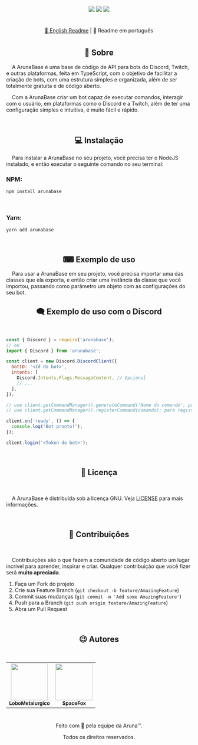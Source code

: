 <!-- [<img width="100%" src="https://raw.githubusercontent.com/ArunaBot/ArunaBase/main/.github/assets/mainBanner.png) -->
<p align="center">
<a href="https://www.npmjs.com/package/arunabase"><img src="https://img.shields.io/npm/v/arunabase.svg?style=for-the-badge&maxAge=3600"></a>
<a href="https://discord.gg/NqbBgEf" target="_blank"><img src="https://img.shields.io/discord/660610178009530380?color=5865F2&label=&logo=Discord&logoColor=white&style=for-the-badge"></a>
<a href=""><img src="https://img.shields.io/github/license/arunabot/arunabase?style=for-the-badge&color=0394fc&label=Licen%C3%A7a"></a>
</p>

#

<p align="center"><a href='https://github.com/ArunaBot/ArunaBase/blob/main/.github/translation/readme-enUS.md'>📘 English Readme</a> | <span>📕 Readme em português</span></p>

#

<h2 align="center">📖 Sobre</h2>
&nbsp;&nbsp;&nbsp;&nbsp;A ArunaBase é uma base de código de API para bots do Discord, Twitch, e outras plataformas, feita em TypeScript, com o objetivo de facilitar a criação de bots, com uma estrutura simples e organizada, além de ser totalmente gratuita e de código aberto.

<br>

&nbsp;&nbsp;&nbsp;&nbsp;Com a ArunaBase criar um bot capaz de executar comandos, interagir com o usuário, em plataformas como o Discord e a Twitch, além de ter uma configuração simples e intuitiva, é muito fácil e rápido.

<br>

<h2 align="center">💻 Instalação</h2>
&nbsp;&nbsp;&nbsp;&nbsp;Para instalar a ArunaBase no seu projeto, você precisa ter o NodeJS instalado, e então executar o seguinte comando no seu terminal:

<br>

### NPM:
```
npm install arunabase
```

<br>

### Yarn:
```
yarn add arunabase
```

<br>

<h2 align="center">⌨ Exemplo de uso</h2>
&nbsp;&nbsp;&nbsp;&nbsp;Para usar a ArunaBase em seu projeto, você precisa importar uma das classes que ela exporta, e então criar uma instância da classe que você importou, passando como parâmetro um objeto com as configurações do seu bot.

<br>

<h2 align="center">🗨 Exemplo de uso com o Discord</h2>

<br>

```js
const { Discord } = require('arunabase');
// ou
import { Discord } from 'arunabase';

const client = new Discord.DiscordClient({
  botID: '<Id do bot>',
  intents: [
    Discord.Intents.Flags.MessageContent, // Opcional
    // ...
  ],
});

// use client.getCommandManager().generateCommand('Nome do comando', parâmetros do comando); para criar comandos.
// use client.getCommandManager().registerCommand(comando); para registrar o comando.

client.on('ready', () => {
  console.log('Bot pronto!');
});

client.login('<Token do bot>');
```

<br>

<h2 align="center">📄 Licença</h2>

<br>

&nbsp;&nbsp;&nbsp;&nbsp;A ArunaBase é distribuída sob a licença GNU. Veja [LICENSE](/LICENSE) para mais informações.

<br>

<h2 align="center">🤝 Contribuições</h2>

<br>

&nbsp;&nbsp;&nbsp;&nbsp;Contribuições são o que fazem a comunidade de código aberto um lugar incrível para aprender, inspirar e criar. Qualquer contribuição que você fizer será **muito apreciada**.

1. Faça um Fork do projeto
2. Crie sua Feature Branch (`git checkout -b feature/AmazingFeature`)
3. Commit suas mudanças (`git commit -m 'Add some AmazingFeature'`)
4. Push para a Branch (`git push origin feature/AmazingFeature`)
5. Abra um Pull Request

<br>

<h2 align="center">😉 Autores</h2>

<br>

<table align="center">
  <tr>
    <td align="center">
      <a href="https://github.com/LoboMetalurgico">
        <img src="https://avatars.githubusercontent.com/u/43734867?v=4" width="100px;" alt=""/>
        <br />
        <sub>
          <b>LoboMetalurgico</b>
        </sub>
      </a>
    </td>
    <td align="center">
      <a href="https://github.com/emanuelfranklyn">
        <img src="https://avatars.githubusercontent.com/u/44732812?v=4" width="100px;" alt=""/>
        <br />
        <sub>
          <b>SpaceFox</b>
        </sub>
      </a>
    </td>
  </tr>
</table>

#

<p align="center">Feito com 💚 pela equipe da Aruna™.</p>

<p align="center">Todos os direitos reservados.</p>
